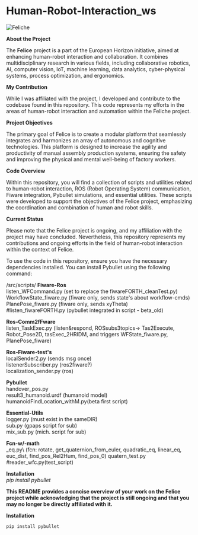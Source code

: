 # Human-Robot-Interaction_ws

![Feliche](https://github.com/gpaps/HRI_ws/assets/29929836/7ced04e1-c761-479b-8d61-7380718f7609)

**About the Project**

The **Felice** project is a part of the European Horizon initiative, aimed at enhancing human-robot interaction and collaboration. It combines multidisciplinary research in various fields, including collaborative robotics, AI, computer vision, IoT, machine learning, data analytics, cyber-physical systems, process optimization, and ergonomics.

**My Contribution**

While I was affiliated with the project, I developed and contribute to the codebase found in this repository. This code represents my efforts in the areas of human-robot interaction and automation within the Feliche project.

**Project Objectives**

The primary goal of Felice is to create a modular platform that seamlessly integrates and harmonizes an array of autonomous and cognitive technologies. This platform is designed to increase the agility and productivity of manual assembly production systems, ensuring the safety and improving the physical and mental well-being of factory workers.

**Code Overview**

Within this repository, you will find a collection of scripts and utilities related to human-robot interaction, ROS (Robot Operating System) communication, Fiware integration, Pybullet simulations, and essential utilities. These scripts were developed to support the objectives of the Felice project, emphasizing the coordination and combination of human and robot skills.

**Current Status**

Please note that the Felice project is ongoing, and my affiliation with the project may have concluded. Nevertheless, this repository represents my contributions and ongoing efforts in the field of human-robot interaction within the context of Felice.

To use the code in this repository, ensure you have the necessary dependencies installed. You can install Pybullet using the following command:

/src/scripts/
__Fiware-Ros__\
listen_WFCommand.py (set to replace the fiwareFORTH_cleanTest.py)\
WorkflowState_fiware.py (fiware only, sends state's about workflow-cmds)\
PlanePose_fiware.py (fiware only, sends xyTheta)\
#listen_fiwareFORTH.py (pybullet integrated in script - beta_old)

__Ros-Comm2fFware__\
listen_TaskExec.py (listen&respond, ROSsubs3topics->
    Tas2Execute, Robot_Pose2D, tasExec_2HRIDM, 
    and triggers WFState_fiware.py, PlanePose_fiware)

__Ros-Fiware-test's__\
localSender2.py (sends msg once)\
listenerSubscriber.py (ros2fiware?)\
localization_sender.py (ros)

__Pybullet__\
handover_pos.py\
result3_humanoid.urdf (humanoid model)
humanoidFindLocation_withM.py(beta first script)

__Essential-Utils__\
logger.py (must exist in the sameDIR)\
sub.py (gpaps script for sub)\
mix_sub.py (mich. script for sub)

__Fcn-w/-math__\
_eq.py\ (fcn: rotate, get_quaternion_from_euler,
quadratic_eq, linear_eq, euc_dist, find_pos_Rel2Hum, find_pos_0)
quatern_test.py\
#reader_wfc.py(test_script)

__Installation__\
_pip install pybullet_


__This README provides a concise overview of your work on the Felice project while acknowledging that the project is still ongoing and that you may no longer be directly affiliated with it.__

**Installation**

```bash
pip install pybullet
